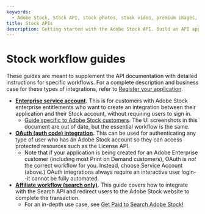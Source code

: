 ```yaml
---
keywords:
  - Adobe Stock, Stock API, stock photos, stock video, premium images, illustrations, Creative Cloud
title: Stock APIs
description: Getting started with the Adobe Stock API. Build an API application to access millions of royalty-free stock images, photos, graphics, vectors, video footage, illustrations, templates, 3d assets, editorial assets and high-quality premium content.
---
```


# Stock workflow guides

These guides are meant to supplement the API documentation with detailed instructions for specific workflows. For a complete description and business case for these types of integrations, refer to [Register your application](02-register-app.md).

*   **[Enterprise service account](https://www.adobe.io/developer-console/docs/guides/authentication/ServiceAccountIntegration/).** This is for customers with Adobe Stock enterprise entitlements who want to create an integration between their application and their Stock account, without requiring users to sign in.
    *  [Guide specific to Adobe Stock customers](/Service-Account-API-workflow.pdf). The UI screenshots in this document are out of date, but the essential workflow is the same.
*   **[OAuth (auth code) integration](https://www.adobe.io/developer-console/docs/guides/authentication/OAuth/).** This can be used for authenticating any type of user who has an Adobe Stock account so they can access protected resources such as the License API.
    *  Note that if your application is being created for an Adobe Enterprise customer (including most Print on Demand customers), OAuth is *not* the correct workflow for you. Instead, choose Service Account (above.) OAuth integrations always require an interactive user login--it cannot be fully automated.
*   **[Affiliate workflow (search only)](/Affiliate-API-workflow.pdf).** This guide covers how to integrate with the Search API and redirect users to the Adobe Stock website to complete the transaction.
    *  For an in-depth use case, see [Get Paid to Search Adobe Stock!](https://medium.com/adobetech/get-paid-to-search-adobe-stock-e2ba9a7c0312)
